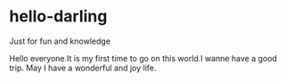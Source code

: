 # hello-darling
Just for fun and knowledge


Hello everyone.It is my first time to go on this world.I wanne have a good trip.
May I have a wonderful and joy life.
